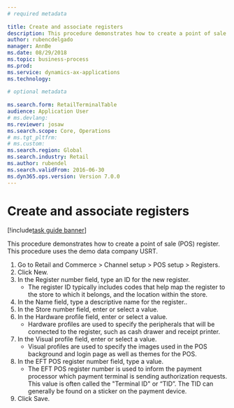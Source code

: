 ```yaml
--- 
# required metadata 
 
title: Create and associate registers
description: This procedure demonstrates how to create a point of sale (POS) register. 
author: rubencdelgado
manager: AnnBe 
ms.date: 08/29/2018
ms.topic: business-process 
ms.prod:  
ms.service: dynamics-ax-applications 
ms.technology:  
 
# optional metadata 
 
ms.search.form: RetailTerminalTable   
audience: Application User 
# ms.devlang:  
ms.reviewer: josaw
ms.search.scope: Core, Operations 
# ms.tgt_pltfrm:  
# ms.custom:  
ms.search.region: Global
ms.search.industry: Retail
ms.author: rubendel
ms.search.validFrom: 2016-06-30 
ms.dyn365.ops.version: Version 7.0.0 
---
```

# Create and associate registers

[!include[task guide banner](../includes/task-guide-banner.md)]

This procedure demonstrates how to create a point of sale (POS) register. This procedure uses the demo data company USRT.

1. Go to Retail and Commerce > Channel setup > POS setup > Registers.
2. Click New.
3. In the Register number field, type an ID for the new register.
    * The register ID typically includes codes that help map the register to the store to which it belongs, and the location within the store.  
4. In the Name field, type a descriptive name for the register..
5. In the Store number field, enter or select a value.
6. In the Hardware profile field, enter or select a value.
    * Hardware profiles are used to specify the peripherals that will be connected to the register, such as cash drawer and receipt printer.  
7. In the Visual profile field, enter or select a value.
    * Visual profiles are used to specify the images used in the POS background and login page as well as themes for the POS.  
8. In the EFT POS register number field, type a value.
    * The EFT POS register number is used to inform the payment processor which payment terminal is sending authorization requests. This value is often called the "Terminal ID" or “TID”. The TID can generally be found on a sticker on the payment device.  
9. Click Save.

